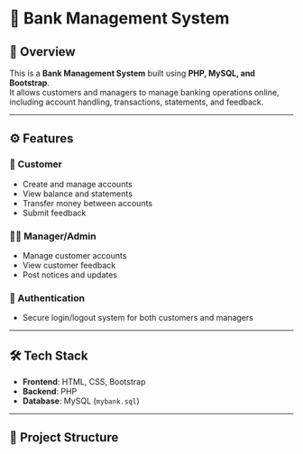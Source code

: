 # 🏦 Bank Management System  

## 📌 Overview  
This is a **Bank Management System** built using **PHP, MySQL, and Bootstrap**.  
It allows customers and managers to manage banking operations online, including account handling, transactions, statements, and feedback.  

---

## ⚙️ Features  
### 👤 Customer  
- Create and manage accounts  
- View balance and statements  
- Transfer money between accounts  
- Submit feedback  

### 👨‍💼 Manager/Admin  
- Manage customer accounts  
- View customer feedback  
- Post notices and updates  

### 🔑 Authentication  
- Secure login/logout system for both customers and managers  

---

## 🛠 Tech Stack  
- **Frontend**: HTML, CSS, Bootstrap  
- **Backend**: PHP  
- **Database**: MySQL (`mybank.sql`)  

---

## 📂 Project Structure  

